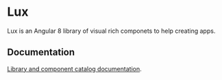 # Lux

Lux is an Angular 8 library of visual rich componets to help creating apps.

## Documentation

[Library and component catalog documentation](https://metadev-lux.herokuapp.com).
